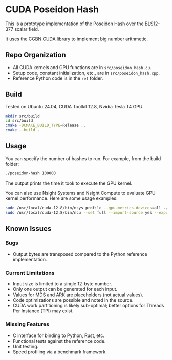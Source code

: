 # CUDA Poseidon Hash

This is a prototype implementation of the Poseidon Hash over the BLS12-377 scalar field.

It uses the [CGBN CUDA library](https://github.com/NVlabs/CGBN) to implement big number arithmetic.

## Repo Organization

- All CUDA kernels and GPU functions are in `src/poseidon_hash.cu`.
- Setup code, constant initialization, etc., are in `src/poseidon_hash.cpp`.
- Reference Python code is in the `ref` folder.

## Build

Tested on Ubuntu 24.04, CUDA Toolkit 12.8, Nvidia Tesla T4 GPU.

```bash
mkdir src/build
cd src/build
cmake -DCMAKE_BUILD_TYPE=Release ..
cmake --build .
```

## Usage

You can specify the number of hashes to run. For example, from the build folder:

```bash
./poseidon-hash 100000
```

The output prints the time it took to execute the GPU kernel.

You can also use Nsight Systems and Nsight Compute to evaluate GPU kernel performance. Here are some usage examples:

```bash
sudo /usr/local/cuda-12.8/bin/nsys profile --gpu-metrics-devices=all ./poseidon-hash 100000
sudo /usr/local/cuda-12.8/bin/ncu --set full --import-source yes --export report%i ./poseidon-hash 1000
```

## Known Issues

### Bugs

- Output bytes are transposed compared to the Python reference implementation.

### Current Limitations

- Input size is limited to a single 12-byte number.
- Only one output can be generated for each input.
- Values for MDS and ARK are placeholders (not actual values).
- Code optimizations are possible and noted in the source.
- CUDA work partitioning is likely sub-optimal; better options for Threads Per Instance (TPI) may exist.

### Missing Features

- C interface for binding to Python, Rust, etc.
- Functional tests against the reference code.
- Unit testing.
- Speed profiling via a benchmark framework.

